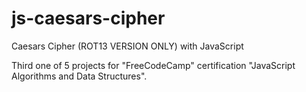 # js-caesars-cipher

Caesars Cipher (ROT13 VERSION ONLY) with JavaScript

Third one of 5 projects for "FreeCodeCamp" certification "JavaScript Algorithms and Data Structures".

